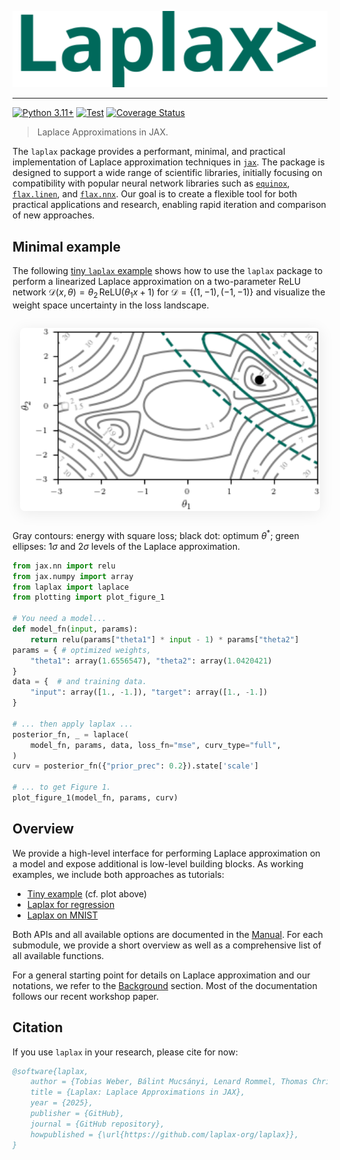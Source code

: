 <p align="center">
  <img src="./images/laplax_logo.svg" width="541" height= "auto" alt="Laplax Logo"/>
</p>

---
[![Python
3.11+](https://img.shields.io/badge/python-3.11+-green.svg)](https://www.python.org/downloads/release/python-3110/)
[![Test](https://github.com/laplax-org/laplax/actions/workflows/test.yaml/badge.svg)](https://github.com/laplax-org/laplax/actions/workflows/test.yaml) [![Coverage Status](https://coveralls.io/repos/github/laplax-org/laplax/badge.svg?branch=laplax_api)](https://coveralls.io/github/laplax-org/laplax?branch=laplax_api)

> Laplace Approximations in JAX.

The `laplax` package provides a performant, minimal, and practical implementation of Laplace approximation techniques in [`jax`](https://github.com/google/jax). The package is designed to support a wide range of scientific libraries, initially focusing on compatibility with popular neural network libraries such as [`equinox`](https://github.com/patrick-kidger/equinox), [`flax.linen`](https://github.com/google/flax/tree/main/flax/linen), and [`flax.nnx`](https://github.com/google/flax/tree/main/flax/nnx). Our goal is to create a flexible tool for both practical applications and research, enabling rapid iteration and comparison of new approaches.


## Minimal example

The following [tiny `laplax` example](examples/0000_tiny_laplax.ipynb) shows how to use the `laplax` package to perform a linearized Laplace approximation on a two-parameter ReLU network $\mathcal{D}(x,\theta)=\theta_2\,\text{ReLU}(\theta_1 x+1)$ for $\mathcal{D}=\{(1,-1),(-1,-1)\}$ and visualize the weight space uncertainty in the loss landscape.

<div style="display: flex; flex-direction: column; align-items: center; margin: 2em 0;">
  <img src="./images/laplax_figure_1.png" alt="Laplace approximation on a two-parameter ReLU network" style="width: 50vw; max-width: 600px; height: auto; box-shadow: 0 4px 24px rgba(0,0,0,0.08); border-radius: 8px;">
</div>

Gray contours: energy with square loss; black dot: optimum $\theta^*$; green ellipses: $1\sigma$ and $2\sigma$ levels of the Laplace approximation.


```python
from jax.nn import relu
from jax.numpy import array
from laplax import laplace
from plotting import plot_figure_1

# You need a model...
def model_fn(input, params):
    return relu(params["theta1"] * input - 1) * params["theta2"]
params = { # optimized weights,
    "theta1": array(1.6556547), "theta2": array(1.0420421)
}
data = {  # and training data.
    "input": array([1., -1.]), "target": array([1., -1.])
}

# ... then apply laplax ...
posterior_fn, _ = laplace(
    model_fn, params, data, loss_fn="mse", curv_type="full",
)
curv = posterior_fn({"prior_prec": 0.2}).state['scale']

# ... to get Figure 1.
plot_figure_1(model_fn, params, curv)
```

## Overview

We provide a high-level interface for performing Laplace approximation on a model and expose additional is low-level building blocks. As working examples, we include both approaches as tutorials:

- [Tiny example](examples/0000_tiny_laplax.ipynb) (cf. plot above)
- [Laplax for regression](examples/0001_laplax_for_regression.ipynb)
- [Laplax on MNIST](examples/0002_laplax_on_mnist.ipynb)

Both APIs and all available options are documented in the [Manual](api.md). For each submodule, we provide a short overview as well as a comprehensive list of all available functions.

For a general starting point for details on Laplace approximation and our notations, we refer to the [Background](background.md) section.
Most of the documentation follows our recent workshop paper.


## Citation

If you use `laplax` in your research, please cite for now:

```bibtex
@software{laplax,
    author = {Tobias Weber, Bálint Mucsányi, Lenard Rommel, Thomas Christie, Lars Kasüschke, Marvin Pförtner, Philipp Hennig},
    title = {Laplax: Laplace Approximations in JAX},
    year = {2025},
    publisher = {GitHub},
    journal = {GitHub repository},
    howpublished = {\url{https://github.com/laplax-org/laplax}},
}
```
